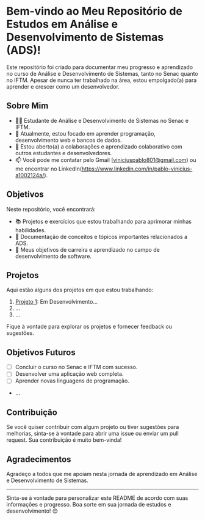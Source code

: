 # Bem-vindo ao Meu Repositório de Estudos em Análise e Desenvolvimento de Sistemas (ADS)!

Este repositório foi criado para documentar meu progresso e aprendizado no curso de Análise e Desenvolvimento de Sistemas, tanto no Senac quanto no IFTM. Apesar de nunca ter trabalhado na área, estou empolgado(a) para aprender e crescer como um desenvolvedor.

## Sobre Mim

- 👨‍🎓 Estudante de Análise e Desenvolvimento de Sistemas no Senac e IFTM.
- 🌱 Atualmente, estou focado em aprender programação, desenvolvimento web e bancos de dados.
- 🤝 Estou aberto(a) a colaborações e aprendizado colaborativo com outros estudantes e desenvolvedores.
- 📫 Você pode me contatar pelo Gmail [viniciuspablo801@gmail.com) ou me encontrar no LinkedIn(https://www.linkedin.com/in/pablo-vinicius-a1002124a/).

## Objetivos

Neste repositório, você encontrará:

- 📚 Projetos e exercícios que estou trabalhando para aprimorar minhas habilidades.
- 📝 Documentação de conceitos e tópicos importantes relacionados a ADS.
- 💼 Meus objetivos de carreira e aprendizado no campo de desenvolvimento de software.

## Projetos

Aqui estão alguns dos projetos em que estou trabalhando:

1. [Projeto 1](): Em Desenvolvimento...
2. ...
3. ...

Fique à vontade para explorar os projetos e fornecer feedback ou sugestões.


## Objetivos Futuros

- [ ] Concluir o curso no Senac e IFTM com sucesso.
- [ ] Desenvolver uma aplicação web completa.
- [ ] Aprender novas linguagens de programação.
- ...

## Contribuição

Se você quiser contribuir com algum projeto ou tiver sugestões para melhorias, sinta-se à vontade para abrir uma issue ou enviar um pull request. Sua contribuição é muito bem-vinda!

## Agradecimentos

Agradeço a todos que me apoiam nesta jornada de aprendizado em Análise e Desenvolvimento de Sistemas.

---

Sinta-se à vontade para personalizar este README de acordo com suas informações e progresso. Boa sorte em sua jornada de estudos e desenvolvimento! 😊
